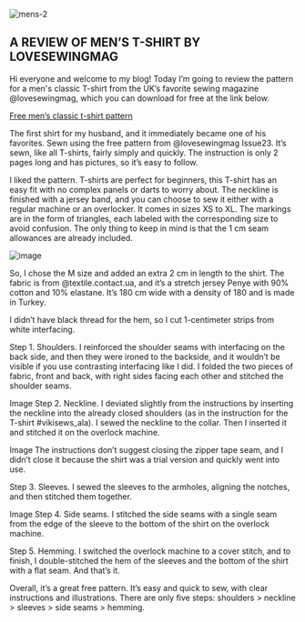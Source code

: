 ![mens-2](https://github.com/tustago/blog/assets/134865268/2bd03645-dbfe-4b75-8268-4cf3e75073bc)


## A REVIEW OF MEN’S T-SHIRT BY LOVESEWINGMAG



Hi everyone and welcome to my blog! Today I’m going to review the pattern for a men's classic T-shirt from the UK’s favorite sewing magazine @lovesewingmag, which you can download for free at the link below. 

[Free men’s classic t-shirt pattern](https://craftworld.com/cms/free-mens-classic-t-shirt-pattern-and-tutorial/)

The first shirt for my husband, and it immediately became one of his favorites. Sewn using the free pattern from @lovesewingmag Issue23. It’s sewn, like all T-shirts, fairly simply and quickly. The instruction is only 2 pages long and has pictures, so it’s easy to follow.

I liked the pattern. T-shirts are perfect for beginners, this T-shirt has an easy fit with no complex panels or darts to worry about. The neckline is finished with a jersey band, and you can choose to sew it either with a regular machine or an overlocker. It comes in sizes XS to XL. The markings are in the form of triangles, each labeled with the corresponding size to avoid confusion. The only thing to keep in mind is that the 1 cm seam allowances are already included.

![image](https://photos.app.goo.gl/GSk7MmHSVWdksqsV8)

So, I chose the M size and added an extra 2 cm in length to the shirt. The fabric is from @textile.contact.ua, and it’s a stretch jersey Penye with 90% cotton and 10% elastane. It’s 180 cm wide with a density of 180 and is made in Turkey.

I didn’t have black thread for the hem, so I cut 1-centimeter strips from white interfacing.

Step 1. Shoulders. I reinforced the shoulder seams with interfacing on the back side, and then they were ironed to the backside, and it wouldn’t be visible if you use contrasting interfacing like I did. I folded the two pieces of fabric, front and back, with right sides facing each other and stitched the shoulder seams.


Image
Step 2. Neckline. I deviated slightly from the instructions by inserting the neckline into the already closed shoulders (as in the instruction for the T-shirt #vikisews_ala). I sewed the neckline to the collar. Then I inserted it and stitched it on the overlock machine.


Image
The instructions don’t suggest closing the zipper tape seam, and I didn’t close it because the shirt was a trial version and quickly went into use.

Step 3. Sleeves. I sewed the sleeves to the armholes, aligning the notches, and then stitched them together.


Image
Step 4. Side seams. I stitched the side seams with a single seam from the edge of the sleeve to the bottom of the shirt on the overlock machine.

Step 5. Hemming. I switched the overlock machine to a cover stitch, and to finish, I double-stitched the hem of the sleeves and the bottom of the shirt with a flat seam. And that’s it.

Overall, it’s a great free pattern. It’s easy and quick to sew, with clear instructions and illustrations. There are only five steps: shoulders > neckline > sleeves > side seams > hemming.
